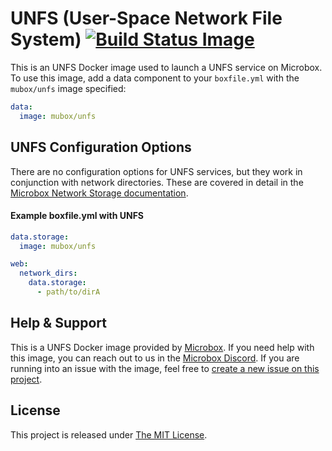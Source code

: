 # UNFS (User-Space Network File System) [![Build Status Image](https://github.com/mu-box/microbox-docker-unfs/actions/workflows/ci.yaml/badge.svg)](https://github.com/mu-box/microbox-docker-unfs/actions)

This is an UNFS Docker image used to launch a UNFS service on Microbox. To use this image, add a data component to your `boxfile.yml` with the `mubox/unfs` image specified:

```yaml
data:
  image: mubox/unfs
```

## UNFS Configuration Options

There are no configuration options for UNFS services, but they work in conjunction with network directories. These are covered in detail in the [Microbox Network Storage documentation](https://docs.microbox.cloud/app-config/network-storage/).

#### Example boxfile.yml with UNFS
```yaml
data.storage:
  image: mubox/unfs

web:
  network_dirs:
    data.storage:
      - path/to/dirA
```

## Help & Support
This is a UNFS Docker image provided by [Microbox](http://microbox.cloud). If you need help with this image, you can reach out to us in the [Microbox Discord](https://discord.gg/MCDdHfy). If you are running into an issue with the image, feel free to [create a new issue on this project](https://github.com/mu-box/microbox-docker-unfs/issues/new).

## License
This project is released under [The MIT License](http://opensource.org/licenses/MIT).
